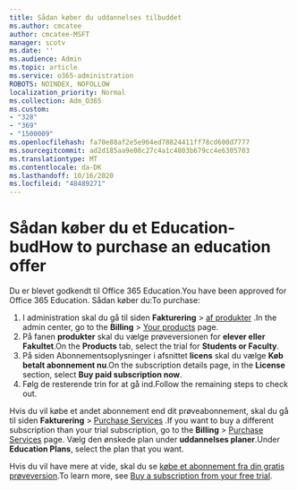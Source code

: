 ```yaml
---
title: Sådan køber du uddannelses tilbuddet
ms.author: cmcatee
author: cmcatee-MSFT
manager: scotv
ms.date: ''
ms.audience: Admin
ms.topic: article
ms.service: o365-administration
ROBOTS: NOINDEX, NOFOLLOW
localization_priority: Normal
ms.collection: Adm_O365
ms.custom:
- "328"
- "369"
- "1500009"
ms.openlocfilehash: fa70e88af2e5e964ed78824411ff78cd600d7777
ms.sourcegitcommit: ad2d185aa9e08c27c4a1c4803b679cc4e6305703
ms.translationtype: MT
ms.contentlocale: da-DK
ms.lasthandoff: 10/16/2020
ms.locfileid: "48489271"
---
```

# <a name="how-to-purchase-an-education-offer"></a><span data-ttu-id="6a575-102">Sådan køber du et Education-bud</span><span class="sxs-lookup"><span data-stu-id="6a575-102">How to purchase an education offer</span></span>

<span data-ttu-id="6a575-103">Du er blevet godkendt til Office 365 Education.</span><span class="sxs-lookup"><span data-stu-id="6a575-103">You have been approved for Office 365 Education.</span></span> <span data-ttu-id="6a575-104">Sådan køber du:</span><span class="sxs-lookup"><span data-stu-id="6a575-104">To purchase:</span></span>
  
1. <span data-ttu-id="6a575-105">I administration skal du gå til siden **Fakturering** \> [af produkter](https://go.microsoft.com/fwlink/p/?linkid=842054) .</span><span class="sxs-lookup"><span data-stu-id="6a575-105">In the admin center, go to the **Billing** \> [Your products](https://go.microsoft.com/fwlink/p/?linkid=842054) page.</span></span>
2. <span data-ttu-id="6a575-106">På fanen **produkter** skal du vælge prøveversionen for **elever eller Fakultet**.</span><span class="sxs-lookup"><span data-stu-id="6a575-106">On the **Products** tab, select the trial for **Students or Faculty**.</span></span>
3. <span data-ttu-id="6a575-107">På siden Abonnementsoplysninger i afsnittet **licens** skal du vælge **Køb betalt abonnement nu**.</span><span class="sxs-lookup"><span data-stu-id="6a575-107">On the subscription details page, in the **License** section, select **Buy paid subscription now**.</span></span>
4. <span data-ttu-id="6a575-108">Følg de resterende trin for at gå ind.</span><span class="sxs-lookup"><span data-stu-id="6a575-108">Follow the remaining steps to check out.</span></span>

<span data-ttu-id="6a575-109">Hvis du vil købe et andet abonnement end dit prøveabonnement, skal du gå til siden **Fakturering** \> [Purchase Services](https://go.microsoft.com/fwlink/p/?linkid=868433) .</span><span class="sxs-lookup"><span data-stu-id="6a575-109">If you want to buy a different subscription than your trial subscription, go to the **Billing** \> [Purchase Services](https://go.microsoft.com/fwlink/p/?linkid=868433) page.</span></span> <span data-ttu-id="6a575-110">Vælg den ønskede plan under **uddannelses planer**.</span><span class="sxs-lookup"><span data-stu-id="6a575-110">Under **Education Plans**, select the plan that you want.</span></span>

<span data-ttu-id="6a575-111">Hvis du vil have mere at vide, skal du se [købe et abonnement fra din gratis prøveversion](https://docs.microsoft.com/microsoft-365/commerce/try-or-buy-microsoft-365#buy-a-subscription-from-your-free-trial).</span><span class="sxs-lookup"><span data-stu-id="6a575-111">To learn more, see [Buy a subscription from your free trial](https://docs.microsoft.com/microsoft-365/commerce/try-or-buy-microsoft-365#buy-a-subscription-from-your-free-trial).</span></span>